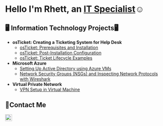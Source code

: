 <h1>Hello I'm Rhett, an <a href="https://www.linkedin.com/in/rhett-newton-a03813186/">IT Specialist</a>☺</h1>

<h2>🖥️ Information Technology Projects🖥</h2>

- <b> osTicket: Creating a Ticketing System for Help Desk </b>
  - [osTicket: Prerequisites and Installation](https://github.com/Moneylinerj/osTicket-PreReq.git)
  - [osTicket: Post-Installation Configuration](https://github.com/Moneylinerj/Post-Install-Config.git)
  - [osTicket: Ticket Lifecycle Examples](https://github.com/Moneylinerj/Ticket-Lifecycle.git)
- <b>Microsoft Azure</b>
  - [Setting Up Active Directory using Azure VMs](https://github.com/Moneylinerj/Active-Directory.git)
  - [Network Security Groups (NSGs) and Inspecting Network Protocols with Wireshark](https://github.com/joeljjoseph1998/azure-network-protocols)
- <b>Virtual Private Network</b>
  - [VPN Setup in Virtual Machine ](https://github.com/joeljjoseph1998/Setting-UP-A-VPN)

<h2>📩Contact Me</h2>

[<img align="left" alt="Josh | LinkedIn" width="22px" src="https://cdn.jsdelivr.net/npm/simple-icons@v3/icons/linkedin.svg" />][linkedin]

[linkedin]:https://www.linkedin.com/in/rhett-newton-a03813186
